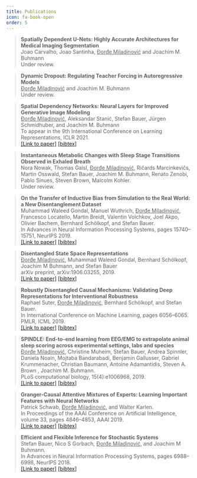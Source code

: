 ```yaml
---
title: Publications
icon: fa-book-open
order: 5
---
```


> **Spatially Dependent U-Nets: Highly Accurate Architectures for Medical Imaging Segmentation**<br>
  Joao Carvalho, Joao Santinha, <ins>Ðorđe Miladinović</ins> and Joachim M. Buhmann<br>
  Under review.

> **Dynamic Dropout: Regulating Teacher Forcing in Autoregressive Models**<br>
  <ins>Ðorđe Miladinović</ins> and Joachim M. Buhmann<br>
  Under review.

> **Spatial Dependency Networks: Neural Layers for Improved Generative Image Modeling**<br>
  <ins>Ðorđe Miladinović</ins>, Aleksandar Stanić, Stefan Bauer, Jürgen Schmidhuber, and Joachim M. Buhmann<br>
  To appear in the 9th International Conference on Learning Representations, ICLR 2021.<br>
  [[Link to paper]](https://openreview.net/forum?id=I4c4K9vBNny)
  [[bibtex]](https://raw.githubusercontent.com/djordjemila/djordjemila.github.io/master/assets/bibtex/sdn.txt)

> **Instantaneous Metabolic Changes with Sleep Stage Transitions Observed in Exhaled Breath**<br>
  Nora Nowak, Thomas Gaisl, <ins>Ðorđe Miladinović</ins>, Ričards Marcinkevičs, Martin Osswald, Stefan Bauer, Joachim M. Buhmann, Renato Zenobi, Pablo Sinues, Steven Brown, Malcolm Kohler.<br>
  Under review.

> **On the Transfer of Inductive Bias from Simulation to the Real World: a New Disentanglement Dataset**<br>
    Muhammad Waleed Gondal, Manuel Wuthrich, <ins>Ðorđe Miladinović</ins>, Francesco Locatello,
Martin Breidt, Valentin Volchkov, Joel Akpo, Olivier Bachem, Bernhard Schölkopf, and
Stefan Bauer.<br>
    In Advances in Neural Information Processing Systems, pages
15740–15751, NeurIPS 2019.<br>
    [[Link to paper]](https://papers.nips.cc/paper/2019/hash/d97d404b6119214e4a7018391195240a-Abstract.html)
    [[bibtex]](https://raw.githubusercontent.com/djordjemila/djordjemila.github.io/master/assets/bibtex/dis-dataset.txt)

> **Disentangled State Space Representations**<br>
    <ins>Ðorđe Miladinović</ins>, Muhammad Waleed Gondal, Bernhard Schölkopf, Joachim M Buhmann, and Stefan Bauer<br>
    arXiv preprint, arXiv:1906.03255, 2019.<br>
    [[Link to paper]](https://arxiv.org/abs/1906.03255)
    [[bibtex]](https://raw.githubusercontent.com/djordjemila/djordjemila.github.io/master/assets/bibtex/dssm.txt)

> **Robustly Disentangled Causal Mechanisms: Validating Deep Representations for Interventional Robustness**<br>
    Raphael Suter, <ins>Ðorđe Miladinović</ins>, Bernhard Schölkopf, and Stefan Bauer.<br>
    In International Conference on Machine Learning, pages 6056–6065. PMLR, ICML 2019.<br>
    [[Link to paper]](http://proceedings.mlr.press/v97/suter19a.html)
    [[bibtex]](https://raw.githubusercontent.com/djordjemila/djordjemila.github.io/master/assets/bibtex/interventional-robustness.txt)

> **SPINDLE: End-to-end learning from EEG/EMG to extrapolate animal sleep scoring across experimental settings, labs and species**<br>
  <ins>Ðorđe Miladinović</ins>, Christine Muheim, Stefan Bauer, Andrea Spinnler, Daniela Noain, Mojtaba Bandarabadi, Benjamin Gallusser, Gabriel Krummenacher, Christian Baumann, Antoine Adamantidis, Steven A. Brown , Joachim M. Buhmann.<br>
  PLoS computational biology, 15(4):e1006968, 2019.<br>
  [[Link to paper]](https://journals.plos.org/ploscompbiol/article?id=10.1371/journal.pcbi.1006968)
  [[bibtex]](https://raw.githubusercontent.com/djordjemila/djordjemila.github.io/master/assets/bibtex/spindle.txt)

> **Granger-Causal Attentive Mixtures of Experts: Learning Important Features with Neural Networks**<br>
  Patrick Schwab, <ins>Ðorđe Miladinović</ins>, and Walter Karlen.<br>
  In Proceedings of the AAAI Conference on Artificial Intelligence, volume 33, pages 4846–4853, AAAI 2019.<br>
  [[Link to paper]](https://ojs.aaai.org//index.php/AAAI/article/view/4412)
> [[bibtex]](https://raw.githubusercontent.com/djordjemila/djordjemila.github.io/master/assets/bibtex/gcmoe.txt)

> **Efficient and Flexible Inference for Stochastic Systems**<br>
  Stefan Bauer, Nico S Gorbach, <ins>Ðorđe Miladinović</ins>, and Joachim M Buhmann.<br>
  In Advances in Neural Information Processing Systems, pages 6988–6998, NeurIPS 2018.<br>
  [[Link to paper]](https://papers.nips.cc/paper/2017/hash/e0126439e08ddfbdf4faa952dc910590-Abstract.html)
  [[bibtex]](https://raw.githubusercontent.com/djordjemila/djordjemila.github.io/master/assets/bibtex/efficient-inference.txt)
